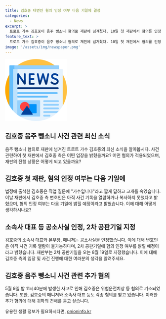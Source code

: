 ```yaml
---
title: 김호중 대변인 혐의 인정 여부 다음 기일에 결정
categories:
  - News
excerpt: >
  트로트 가수 김호중이 음주 뺑소니 혐의로 재판에 넘겨졌다. 10일 첫 재판에서 혐의를 인정하지 않았고, 사건 기록을 아직 열람하지 못했다. 김호중 측 변호인은 혐의 인정 여부는 다음 기일에 밝힐 것이라고 밝혔다. 김호중은 출석하며 직업을 물어보는 질문에 가수입니다라고 답했다. 이에 대한 팬들의 관심이 커졌으며, 다음 공판기일은 8월19일로 예정되어있다.
feature_text: >
  트로트 가수 김호중이 음주 뺑소니 혐의로 재판에 넘겨졌다. 10일 첫 재판에서 혐의를 인정하지 않았고, 사건 기록을 아직 열람하지 못했다. 김호중 측 변호인은 혐의 인정 여부는 다음 기일에 밝힐 것이라고 밝혔다. 김호중은 출석하며 직업을 물어보는 질문에 가수입니다라고 답했다. 이에 대한 팬들의 관심이 커졌으며, 다음 공판기일은 8월19일로 예정되어있다.
image: '/assets/img/newspaper.png'
---
```


<p><img src="/assets/img/newspaper.png" alt="kimp 속보" /></p>

<h2 data-ke-size="size26">김호중 음주 뺑소니 사건 관련 최신 소식</h2>

<p data-ke-size="size16">음주 뺑소니 혐의로 재판에 넘겨진 트로트 가수 김호중의 최신 소식을 알아봅시다. 사건 관련하여 첫 재판에서 김호중 측은 어떤 입장을 밝혔을까요? 어떤 혐의가 적용되었으며, 재판의 진행 상황은 어떻게 되고 있을까요?</p>

<h2 data-ke-size="size24">김호중 첫 재판, 혐의 인정 여부는 다음 기일에</h2>

<p data-ke-size="size16">법정에 출석한 김호중은 직업 질문에 "가수입니다"라고 짧게 답하고 고개를 숙였습니다. 이날 재판에서 김호중 측 변호인은 아직 사건 기록을 열람하거나 복사하지 못했다고 밝혔으며, 혐의 인정 여부는 다음 기일에 밝힐 예정이라고 밝혔습니다. 이에 대해 어떻게 생각하시나요?</p>

<h2 data-ke-size="size24">소속사 대표 등 공소사실 인정, 2차 공판기일 지정</h2>

<p data-ke-size="size16">김호중의 소속사 대표와 본부장, 매니저는 공소사실을 인정했습니다. 이에 대해 변호인은 아직 사건 기록 열람이 불가능하다며, 2차 공판기일에 혐의 인정 여부를 밝힐 예정이라고 밝혔습니다. 재판부는 2차 공판기일을 오는 8월 19일로 지정했습니다. 이에 대해 김호중 측의 입장 및 사건 진행에 대한 여러분의 생각을 알려주세요.</p>

<h2 data-ke-size="size24">김호중 음주 뺑소니 사건 관련 추가 혐의</h2>

<p data-ke-size="size16">5월 9일 밤 11시40분에 발생한 사고로 인해 김호중은 위험운전치상 등 혐의로 기소되었습니다. 또한, 김호중의 매니저와 소속사 대표 등도 각종 혐의를 받고 있습니다. 이러한 추가 혐의에 대해 귀하의 견해를 듣고 싶습니다.</p>
유용한 생활 정보가 필요하시다면, <a href="https://onioninfo.kr" rel="dofollow">onioninfo.kr</a>


